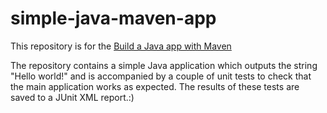 # simple-java-maven-app

This repository is for the
[Build a Java app with Maven](https://jenkins.io/doc/tutorials/build-a-java-app-with-maven/)


The repository contains a simple Java application which outputs the string
"Hello world!" and is accompanied by a couple of unit tests to check that the
main application works as expected. The results of these tests are saved to a
JUnit XML report.:)
